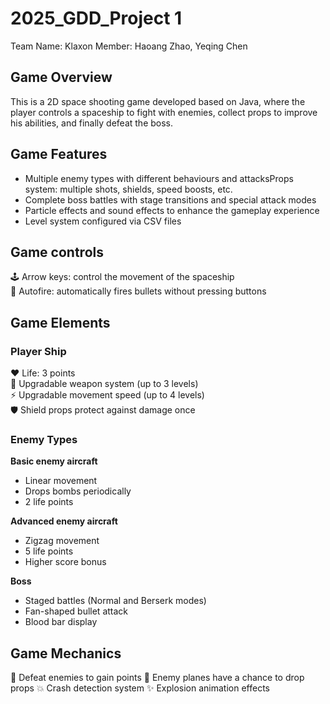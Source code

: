 # 2025_GDD_Project 1
Team Name: Klaxon
Member: Haoang Zhao, Yeqing Chen

## Game Overview
This is a 2D space shooting game developed based on Java, where the player controls a spaceship to fight with enemies, collect props to improve his abilities, and finally defeat the boss.


## Game Features
  - Multiple enemy types with different behaviours and attacksProps system: multiple shots, shields, speed boosts, etc.
  - Complete boss battles with stage transitions and special attack modes
  - Particle effects and sound effects to enhance the gameplay experience
  - Level system configured via CSV files

## Game controls
  🕹 Arrow keys: control the movement of the spaceship<br/>
  🔫 Autofire: automatically fires bullets without pressing buttons<br/>


## Game Elements
### Player Ship
❤️ Life: 3 points<br/>
🔫 Upgradable weapon system (up to 3 levels)<br/>
⚡ Upgradable movement speed (up to 4 levels)<br/>
🛡 Shield props protect against damage once<br/>

### Enemy Types
**Basic enemy aircraft**
  - Linear movement
  - Drops bombs periodically
  - 2 life points

**Advanced enemy aircraft**
  - Zigzag movement
  - 5 life points
  - Higher score bonus

**Boss**
  - Staged battles (Normal and Berserk modes)
  - Fan-shaped bullet attack
  - Blood bar display

## Game Mechanics
🎯 Defeat enemies to gain points 
🎁 Enemy planes have a chance to drop props 
💥 Crash detection system 
✨ Explosion animation effects
